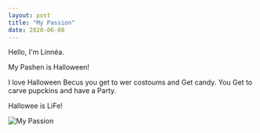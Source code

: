 ```yaml
---
layout: post
title: "My Passion"
date: 2020-06-08
---
```


Hello, I'm Linnéa.

My Pashen is Halloween!

I love Halloween Becus you get to wer costoums and Get candy. You Get to carve pupckins and have a Party.

Hallowee is LiFe!

![My Passion](https://lmw13.github.io/images/mypassion.jpg "My Passion")
